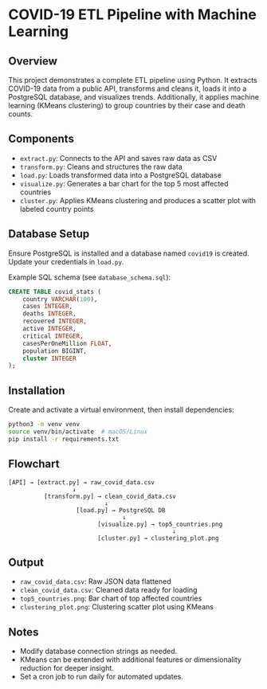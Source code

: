 # COVID-19 ETL Pipeline with Machine Learning

## Overview
This project demonstrates a complete ETL pipeline using Python. It extracts COVID-19 data from a public API, transforms and cleans it, loads it into a PostgreSQL database, and visualizes trends. Additionally, it applies machine learning (KMeans clustering) to group countries by their case and death counts.

## Components
- `extract.py`: Connects to the API and saves raw data as CSV
- `transform.py`: Cleans and structures the raw data
- `load.py`: Loads transformed data into a PostgreSQL database
- `visualize.py`: Generates a bar chart for the top 5 most affected countries
- `cluster.py`: Applies KMeans clustering and produces a scatter plot with labeled country points

## Database Setup
Ensure PostgreSQL is installed and a database named `covid19` is created. Update your credentials in `load.py`.

Example SQL schema (see `database_schema.sql`):
```sql
CREATE TABLE covid_stats (
    country VARCHAR(100),
    cases INTEGER,
    deaths INTEGER,
    recovered INTEGER,
    active INTEGER,
    critical INTEGER,
    casesPerOneMillion FLOAT,
    population BIGINT,
    cluster INTEGER
);
```

## Installation
Create and activate a virtual environment, then install dependencies:
```bash
python3 -m venv venv
source venv/bin/activate  # macOS/Linux
pip install -r requirements.txt
```

## Flowchart
```
[API] → [extract.py] → raw_covid_data.csv
                  ↓
          [transform.py] → clean_covid_data.csv
                           ↓
                   [load.py] → PostgreSQL DB
                                ↓
                         [visualize.py] → top5_countries.png
                                              ↓
                         [cluster.py] → clustering_plot.png
```

## Output
- `raw_covid_data.csv`: Raw JSON data flattened
- `clean_covid_data.csv`: Cleaned data ready for loading
- `top5_countries.png`: Bar chart of top affected countries
- `clustering_plot.png`: Clustering scatter plot using KMeans

## Notes
- Modify database connection strings as needed.
- KMeans can be extended with additional features or dimensionality reduction for deeper insight.
- Set a cron job to run daily for automated updates.
